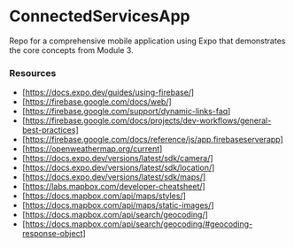# ConnectedServicesApp

Repo for a comprehensive mobile application using Expo that demonstrates the core concepts from Module 3.

### Resources

- [https://docs.expo.dev/guides/using-firebase/]
- [https://firebase.google.com/docs/web/]
- [https://firebase.google.com/support/dynamic-links-faq]
- [https://firebase.google.com/docs/projects/dev-workflows/general-best-practices]
- [https://firebase.google.com/docs/reference/js/app.firebaseserverapp]
- [https://openweathermap.org/current]
- [https://docs.expo.dev/versions/latest/sdk/camera/]
- [https://docs.expo.dev/versions/latest/sdk/location/]
- [https://docs.expo.dev/versions/latest/sdk/maps/]
- [https://labs.mapbox.com/developer-cheatsheet/]
- [https://docs.mapbox.com/api/maps/styles/]
- [https://docs.mapbox.com/api/maps/static-images/]
- [https://docs.mapbox.com/api/search/geocoding/]
- [https://docs.mapbox.com/api/search/geocoding/#geocoding-response-object]
